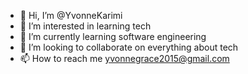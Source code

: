 - 👋 Hi, I’m @YvonneKarimi
- 👀 I’m interested in learning tech
- 🌱 I’m currently learning software engineering
- 💞️ I’m looking to collaborate on everything about tech
- 📫 How to reach me yvonnegrace2015@gmail.com

<!---
YvonneKarimi/YvonneKarimi is a ✨ special ✨ repository because its `README.md` (this file) appears on your GitHub profile.
You can click the Preview link to take a look at your changes.
--->
